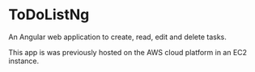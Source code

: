 # ToDoListNg

An Angular web application to create, read, edit and delete tasks. 

This app is was previously hosted on the AWS cloud platform in an EC2 instance.
